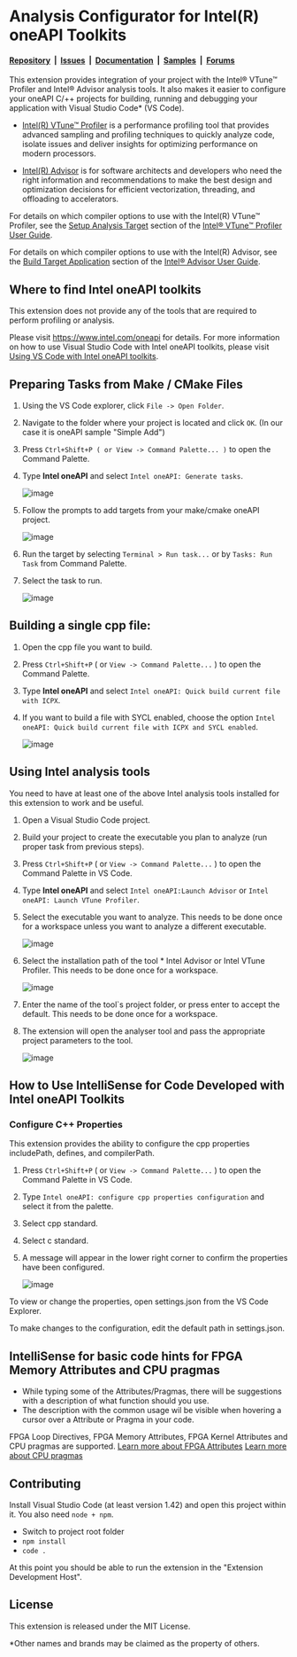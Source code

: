 # Analysis Configurator for Intel(R) oneAPI Toolkits

#### [Repository](https://github.com/intel/vscode-oneapi-analysis-configurator)&nbsp;&nbsp;|&nbsp;&nbsp;[Issues](https://github.com/intel/vscode-oneapi-analysis-configurator/issues)&nbsp;&nbsp;|&nbsp;&nbsp;[Documentation](https://www.intel.com/content/www/us/en/developer/tools/oneapi/documentation.html)&nbsp;&nbsp;|&nbsp;&nbsp;[Samples](https://github.com/oneapi-src/oneAPI-samples)&nbsp;&nbsp;|&nbsp;&nbsp;[Forums](https://community.intel.com/t5/Intel-oneAPI-Toolkits/ct-p/oneapi)

This extension provides integration of your project with the Intel® VTune™
Profiler and Intel® Advisor analysis tools. It also makes it easier to
configure your oneAPI C/++ projects for building, running and debugging your
application with Visual Studio Code* (VS Code).


- [Intel(R) VTune™ Profiler](https://www.intel.com/content/www/us/en/developer/tools/oneapi/vtune-profiler.htm)
  is a performance profiling tool that provides advanced sampling and profiling
  techniques to quickly analyze code, isolate issues and deliver insights for
  optimizing performance on modern processors.


- [Intel(R) Advisor](https://www.intel.com/content/www/us/en/develop/documentation/get-started-with-advisor/top.html)
  is for software architects and developers who need the right information and
  recommendations to make the best design and optimization decisions for
  efficient vectorization,   threading, and offloading to accelerators.

For details on which compiler options to use with the Intel(R) VTune™ Profiler,
see the [Setup Analysis Target](https://www.intel.com/content/www/us/en/develop/documentation/vtune-help/top/set-up-analysis-target.html)
section of the [Intel® VTune™ Profiler User Guide](https://www.intel.com/content/www/us/en/develop/documentation/vtune-help/top.html).

For details on which compiler options to use with the Intel(R) Advisor, see the
[Build Target Application](https://www.intel.com/content/www/us/en/develop/documentation/advisor-user-guide/top/set-up-project/build-target.html)
section of the [Intel® Advisor User Guide](https://www.intel.com/content/www/us/en/develop/documentation/advisor-user-guide/top.html).

## Where to find Intel oneAPI toolkits

This extension does not provide any of the tools that are required to perform
profiling or analysis.

Please visit https://www.intel.com/oneapi for details. For more
information on how to use Visual Studio Code with Intel oneAPI toolkits,
please visit [Using VS Code with Intel oneAPI toolkits](https://www.intel.com/content/www/us/en/develop/documentation/using-vs-code-with-intel-oneapi/top.html).



## Preparing Tasks from Make / CMake Files
1. Using the VS Code explorer, click `File -> Open Folder`.
2. Navigate to the folder where your project is located and click `OK`.
    (In our case it is oneAPI sample "Simple Add")
3. Press `Ctrl+Shift+P ( or View -> Command Palette... )` to open the
    Command Palette.
4. Type **Intel oneAPI** and select `Intel oneAPI: Generate tasks`.

    ![image](media/PrepareTask/4.gif)

5. Follow the prompts to add targets from your make/cmake oneAPI project.

    ![image](media/PrepareTask/5.gif)

6. Run the target by selecting `Terminal > Run task...` or by
    `Tasks: Run Task` from Command Palette.
7. Select the task to run.

    ![image](media/PrepareTask/7.gif)

## Building a single cpp file:
1. Open the cpp file you want to build.
2. Press `Ctrl+Shift+P` ( or `View -> Command Palette...` ) to open the
   Command Palette.
3. Type **Intel oneAPI** and select
   `Intel oneAPI: Quick build current file with ICPX`.
4. If you want to build a file with SYCL enabled, choose the option
   `Intel oneAPI: Quick build current file with ICPX and SYCL enabled`.

    ![image](media/BuildSingleFile.gif)

## Using Intel analysis tools
You need to have at least one of the above Intel analysis tools installed for
this extension to work and be useful.
1. Open a Visual Studio Code project.
2. Build your project to create the executable you plan to analyze (run proper
   task from previous steps).
3. Press `Ctrl+Shift+P` ( or `View -> Command Palette...` ) to open the
   Command Palette in VS Code.
4. Type **Intel oneAPI** and select `Intel oneAPI:Launch Advisor` or
   `Intel oneAPI: Launch VTune Profiler`.
5. Select the executable you want to analyze. This needs to be done once for a
   workspace unless you want to analyze a different executable.

    ![image](media/Analysis/5.gif)

6. Select the installation path of the tool * Intel Advisor or Intel VTune
   Profiler. This needs to be done once for a workspace.

    ![image](media/Analysis/6.gif)

7. Enter the name of the tool`s project folder, or press enter to accept the
   default. This needs to be done once for a workspace.
8. The extension will open the analyser tool and pass the appropriate project
   parameters to the tool.

    ![image](media/Analysis/8.gif)

## How to Use IntelliSense for Code Developed with Intel oneAPI Toolkits

### Configure C++ Properties

This extension provides the ability to configure the cpp properties
includePath, defines, and compilerPath.
 1. Press `Ctrl+Shift+P` ( or `View -> Command Palette...` ) to open the
    Command Palette in VS Code.
 2. Type `Intel oneAPI: configure cpp properties configuration` and select it
    from the palette.
 3. Select cpp standard.
 4. Select c standard.
 5. A message will appear in the lower right corner to confirm the properties
    have been configured.

    ![image](media/Intelisense.gif)

To view or change the properties, open settings.json from the VS Code Explorer.

To make changes to the configuration, edit the default path in settings.json.

## IntelliSense for basic code hints for FPGA Memory Attributes and CPU pragmas
- While typing some of the Attributes/Pragmas, there will be suggestions with
  a description of what function should you use.
- The description with the common usage wil be visible when hovering a cursor
  over a Attribute or Pragma in your code.

FPGA Loop Directives, FPGA Memory Attributes, FPGA Kernel Attributes and CPU
pragmas are supported.
[Learn more about FPGA Attributes](https://www.intel.com/content/www/us/en/develop/documentation/oneapi-fpga-optimization-guide/top/quick-reference.html)
[Learn more about CPU pragmas](https://www.intel.com/content/www/us/en/develop/documentation/oneapi-dpcpp-cpp-compiler-dev-guide-and-reference/top/compiler-reference/pragmas/intel-specific-pragma-reference.html)

## Contributing
Install Visual Studio Code (at least version 1.42) and open this project within
it. You also need `node + npm`.
- Switch to project root folder
- `npm install`
- `code .`

At this point you should be able to run the extension in the
"Extension Development Host".

## License
This extension is released under the MIT License.

*Other names and brands may be claimed as the property of others.

